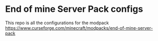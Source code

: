 # End of mine Server Pack configs


This repo is all the configurations for the modpack https://www.curseforge.com/minecraft/modpacks/end-of-mine-server-pack